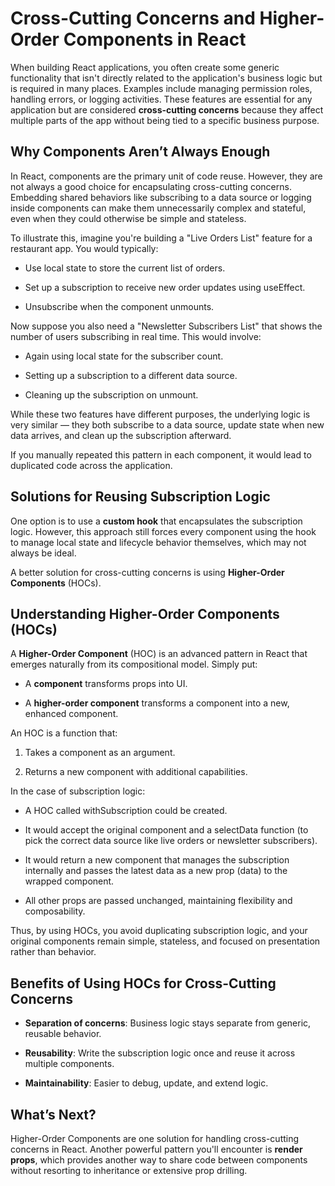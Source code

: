 Cross-Cutting Concerns and Higher-Order Components in React
===========================================================

When building React applications, you often create some generic functionality that isn't directly related to the application's business logic but is required in many places. Examples include managing permission roles, handling errors, or logging activities. These features are essential for any application but are considered **cross-cutting concerns** because they affect multiple parts of the app without being tied to a specific business purpose.

Why Components Aren’t Always Enough
-----------------------------------

In React, components are the primary unit of code reuse. However, they are not always a good choice for encapsulating cross-cutting concerns. Embedding shared behaviors like subscribing to a data source or logging inside components can make them unnecessarily complex and stateful, even when they could otherwise be simple and stateless.

To illustrate this, imagine you're building a "Live Orders List" feature for a restaurant app. You would typically:

*   Use local state to store the current list of orders.
    
*   Set up a subscription to receive new order updates using useEffect.
    
*   Unsubscribe when the component unmounts.
    

Now suppose you also need a "Newsletter Subscribers List" that shows the number of users subscribing in real time. This would involve:

*   Again using local state for the subscriber count.
    
*   Setting up a subscription to a different data source.
    
*   Cleaning up the subscription on unmount.
    

While these two features have different purposes, the underlying logic is very similar — they both subscribe to a data source, update state when new data arrives, and clean up the subscription afterward.

If you manually repeated this pattern in each component, it would lead to duplicated code across the application.

Solutions for Reusing Subscription Logic
----------------------------------------

One option is to use a **custom hook** that encapsulates the subscription logic. However, this approach still forces every component using the hook to manage local state and lifecycle behavior themselves, which may not always be ideal.

A better solution for cross-cutting concerns is using **Higher-Order Components** (HOCs).

Understanding Higher-Order Components (HOCs)
--------------------------------------------

A **Higher-Order Component** (HOC) is an advanced pattern in React that emerges naturally from its compositional model. Simply put:

*   A **component** transforms props into UI.
    
*   A **higher-order component** transforms a component into a new, enhanced component.
    

An HOC is a function that:

1.  Takes a component as an argument.
    
2.  Returns a new component with additional capabilities.
    

In the case of subscription logic:

*   A HOC called withSubscription could be created.
    
*   It would accept the original component and a selectData function (to pick the correct data source like live orders or newsletter subscribers).
    
*   It would return a new component that manages the subscription internally and passes the latest data as a new prop (data) to the wrapped component.
    
*   All other props are passed unchanged, maintaining flexibility and composability.
    

Thus, by using HOCs, you avoid duplicating subscription logic, and your original components remain simple, stateless, and focused on presentation rather than behavior.

Benefits of Using HOCs for Cross-Cutting Concerns
-------------------------------------------------

*   **Separation of concerns**: Business logic stays separate from generic, reusable behavior.
    
*   **Reusability**: Write the subscription logic once and reuse it across multiple components.
    
*   **Maintainability**: Easier to debug, update, and extend logic.
    

What’s Next?
------------

Higher-Order Components are one solution for handling cross-cutting concerns in React. Another powerful pattern you'll encounter is **render props**, which provides another way to share code between components without resorting to inheritance or extensive prop drilling.